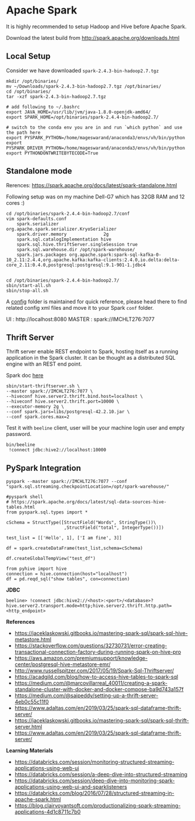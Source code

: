 # Apache Spark
It is highly recommended to setup Hadoop and Hive before Apache Spark.

Download the latest build from http://spark.apache.org/downloads.html

## Local Setup
Consider we have downloaded  `spark-2.4.3-bin-hadoop2.7.tgz`

```
mkdir /opt/binaries/
mv ~/Downloads/spark-2.4.3-bin-hadoop2.7.tgz /opt/binaries/
cd /opt/binaries/
tar -xzf spark-2.4.3-bin-hadoop2.7.tgz

# add following to ~/.bashrc
export JAVA_HOME=/usr/lib/jvm/java-1.8.0-openjdk-amd64/
export SPARK_HOME=/opt/binaries/spark-2.4.4-bin-hadoop2.7/

# switch to the conda env you are in and run `which python` and use the path here
export PYSPARK_PYTHON=/home/mageswarand/anaconda3/envs/vh/bin/python
export PYSPARK_DRIVER_PYTHON=/home/mageswarand/anaconda3/envs/vh/bin/python
export PYTHONDONTWRITEBYTECODE=True
```

## Standalone mode

Rerences: https://spark.apache.org/docs/latest/spark-standalone.html

Following setup was on my machine Dell-G7 which has 32GB RAM and 12 cores :)

```
cd /opt/binaries/spark-2.4.4-bin-hadoop2.7/conf
vim spark-defaults.conf
    spark.serializer                 org.apache.spark.serializer.KryoSerializer
    spark.driver.memory              2g
    spark.sql.catalogImplementation hive
    spark.sql.hive.thriftServer.singleSession true
    spark.sql.warehouse.dir /opt/spark-warehouse/
    spark.jars.packages org.apache.spark:spark-sql-kafka-0-10_2.11:2.4.4,org.apache.kafka:kafka-clients:2.4.0,io.delta:delta-core_2.11:0.4.0,postgresql:postgresql:9.1-901-1.jdbc4


cd /opt/binaries/spark-2.4.4-bin-hadoop2.7/
sbin/start-all.sh
sbin/stop-all.sh
```

A [config](../conf) folder is maintained for quick reference, please head there to find related config xml files and move it to your
Spark `conf` folder.  

UI      : http://localhost:8080
MASTER  : spark://IMCHLT276:7077 


## Thrift Server
Thrift server enable REST endpoint to Spark, hosting itself as a running application in the
Spark cluster. It can be thought as a distributed SQL engine with an REST end point.
  
Spark doc [here](https://spark.apache.org/docs/latest/sql-distributed-sql-engine.html)

```
sbin/start-thriftserver.sh \
--master spark://IMCHLT276:7077 \
--hiveconf hive.server2.thrift.bind.host=localhost \
--hiveconf hive.server2.thrift.port=10000 \
--executor-memory 2g \
--conf spark.jars=libs/postgresql-42.2.10.jar \
--conf spark.cores.max=2
```

Test it with `beeline` client, user will be your machine login user and empty password.
 
```
bin/beeline
 !connect jdbc:hive2://localhost:10000

```

## PySpark Integration

`pyspark --master spark://IMCHLT276:7077 --conf "spark.sql.streaming.checkpointLocation=/opt/spark-warehouse/"`


```shell script
#pyspark shell
# https://spark.apache.org/docs/latest/sql-data-sources-hive-tables.html
from pyspark.sql.types import *

cSchema = StructType([StructField("Words", StringType())\
                      ,StructField("total", IntegerType())])

test_list = [['Hello', 1], ['I am fine', 3]]

df = spark.createDataFrame(test_list,schema=cSchema) 

df.createGlobalTempView("test_df")

from pyhive import hive
connection = hive.connection(host="localhost")
df = pd.reqd_sql("show tables", con=connection)
```

**JDBC**

```
beeline> !connect jdbc:hive2://<host>:<port>/<database>?hive.server2.transport.mode=http;hive.server2.thrift.http.path=<http_endpoint>
```


**References**

- https://jaceklaskowski.gitbooks.io/mastering-spark-sql/spark-sql-hive-metastore.html
- https://stackoverflow.com/questions/32730731/error-creating-transactional-connection-factory-during-running-spark-on-hive-pro
- https://aws.amazon.com/premiumsupport/knowledge-center/postgresql-hive-metastore-emr/
- http://www.russellspitzer.com/2017/05/19/Spark-Sql-Thriftserver/
- https://acadgild.com/blog/how-to-access-hive-tables-to-spark-sql
- https://medium.com/@marcovillarreal_40011/creating-a-spark-standalone-cluster-with-docker-and-docker-compose-ba9d743a157f
- https://medium.com/@saipeddy/setting-up-a-thrift-server-4eb0c55c11f0
- https://www.adaltas.com/en/2019/03/25/spark-sql-dataframe-thrift-server/
- https://jaceklaskowski.gitbooks.io/mastering-spark-sql/spark-sql-thrift-server.html
- https://www.adaltas.com/en/2019/03/25/spark-sql-dataframe-thrift-server/


**Learning Materials**
- https://databricks.com/session/monitoring-structured-streaming-applications-using-web-ui
- https://databricks.com/session/a-deep-dive-into-structured-streaming
- https://databricks.com/session/deep-dive-into-monitoring-spark-applications-using-web-ui-and-sparklisteners
- https://databricks.com/blog/2016/07/28/structured-streaming-in-apache-spark.html
- https://blog.clairvoyantsoft.com/productionalizing-spark-streaming-applications-4d1c8711c7b0